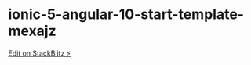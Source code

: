 # ionic-5-angular-10-start-template-mexajz

[Edit on StackBlitz ⚡️](https://stackblitz.com/edit/ionic-5-angular-10-start-template-mexajz)